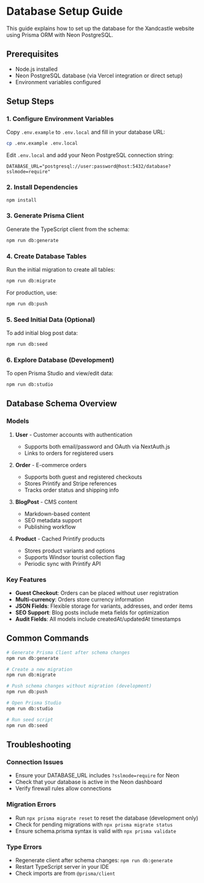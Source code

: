 # Database Setup Guide

This guide explains how to set up the database for the Xandcastle website using Prisma ORM with Neon PostgreSQL.

## Prerequisites

- Node.js installed
- Neon PostgreSQL database (via Vercel integration or direct setup)
- Environment variables configured

## Setup Steps

### 1. Configure Environment Variables

Copy `.env.example` to `.env.local` and fill in your database URL:

```bash
cp .env.example .env.local
```

Edit `.env.local` and add your Neon PostgreSQL connection string:

```
DATABASE_URL="postgresql://user:password@host:5432/database?sslmode=require"
```

### 2. Install Dependencies

```bash
npm install
```

### 3. Generate Prisma Client

Generate the TypeScript client from the schema:

```bash
npm run db:generate
```

### 4. Create Database Tables

Run the initial migration to create all tables:

```bash
npm run db:migrate
```

For production, use:

```bash
npm run db:push
```

### 5. Seed Initial Data (Optional)

To add initial blog post data:

```bash
npm run db:seed
```

### 6. Explore Database (Development)

To open Prisma Studio and view/edit data:

```bash
npm run db:studio
```

## Database Schema Overview

### Models

1. **User** - Customer accounts with authentication
   - Supports both email/password and OAuth via NextAuth.js
   - Links to orders for registered users

2. **Order** - E-commerce orders
   - Supports both guest and registered checkouts
   - Stores Printify and Stripe references
   - Tracks order status and shipping info

3. **BlogPost** - CMS content
   - Markdown-based content
   - SEO metadata support
   - Publishing workflow

4. **Product** - Cached Printify products
   - Stores product variants and options
   - Supports Windsor tourist collection flag
   - Periodic sync with Printify API

### Key Features

- **Guest Checkout**: Orders can be placed without user registration
- **Multi-currency**: Orders store currency information
- **JSON Fields**: Flexible storage for variants, addresses, and order items
- **SEO Support**: Blog posts include meta fields for optimization
- **Audit Fields**: All models include createdAt/updatedAt timestamps

## Common Commands

```bash
# Generate Prisma Client after schema changes
npm run db:generate

# Create a new migration
npm run db:migrate

# Push schema changes without migration (development)
npm run db:push

# Open Prisma Studio
npm run db:studio

# Run seed script
npm run db:seed
```

## Troubleshooting

### Connection Issues

- Ensure your DATABASE_URL includes `?sslmode=require` for Neon
- Check that your database is active in the Neon dashboard
- Verify firewall rules allow connections

### Migration Errors

- Run `npx prisma migrate reset` to reset the database (development only)
- Check for pending migrations with `npx prisma migrate status`
- Ensure schema.prisma syntax is valid with `npx prisma validate`

### Type Errors

- Regenerate client after schema changes: `npm run db:generate`
- Restart TypeScript server in your IDE
- Check imports are from `@prisma/client`